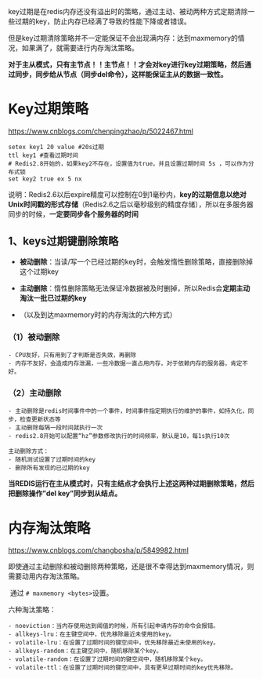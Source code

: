 

​	key过期是在redis内存还没有溢出时的策略，通过主动、被动两种方式定期清除一些过期的key，防止内存已经满了导致的性能下降或者错误。

​	但是key过期清除策略并不一定能保证不会出现满内存：达到maxmemory的情况，如果满了，就需要进行内存淘汰策略。



**对于主从模式，只有主节点！！主节点！！才会对key进行key过期策略，然后通过同步，同步给从节点（同步del命令），这样能保证主从的数据一致性。**

# Key过期策略

https://www.cnblogs.com/chenpingzhao/p/5022467.html

```shell
setex key1 20 value #20s过期
ttl key1 #查看过期时间
# Redis2.8开始的，如果key2不存在，设置值为true，并且设置过期时间 5s ，可以作为分布式锁
set key2 true ex 5 nx  
```

说明：Redis2.6以后expire精度可以控制在0到1毫秒内，**key的过期信息以绝对Unix时间戳的形式存储**（Redis2.6之后以毫秒级别的精度存储），所以在多服务器同步的时候，**一定要同步各个服务器的时间**



## 1、keys过期键删除策略

- **被动删除**：当读/写一个已经过期的key时，会触发惰性删除策略，直接删除掉这个过期key

- **主动删除**：惰性删除策略无法保证冷数据被及时删掉，所以Redis会**定期主动淘汰一批已过期的key**

- （以及到达maxmemory时的内存淘汰的六种方式）



### （1）被动删除

```
- CPU友好，只有用到了才判断是否失效，再删除
- 内存不友好，会造成内存泄漏，一些冷数据一直占用内存，对于依赖内存的服务器，肯定不好。
```

### （2）主动删除

```
- 主动删除是redis时间事件中的一个事件，时间事件指定期执行的维护的事件，如持久化，同步，检查更新状态等
- 主动删除每隔一段时间就执行一次
- redis2.8开始可以配置“hz”参数修改执行的时间频率，默认是10，每1s执行10次

主动删除方式：
- 随机测试设置了过期时间的key
- 删除所有发现的已过期的key
```



​	**当REDIS运行在主从模式时，只有主结点才会执行上述这两种过期删除策略，然后把删除操作”del key”同步到从结点。**



# 内存淘汰策略

https://www.cnblogs.com/changbosha/p/5849982.html

​	即使通过主动删除和被动删除两种策略，还是很不幸得达到maxmemory情况，则需要动用内存淘汰策略。

​	通过 `# maxmemory <bytes>`设置。

六种淘汰策略：

```shell
- noeviction：当内存使用达到阈值的时候，所有引起申请内存的命令会报错。
- allkeys-lru：在主键空间中，优先移除最近未使用的key。
- volatile-lru：在设置了过期时间的键空间中，优先移除最近未使用的key。
- allkeys-random：在主键空间中，随机移除某个key。
- volatile-random：在设置了过期时间的键空间中，随机移除某个key。
- volatile-ttl：在设置了过期时间的键空间中，具有更早过期时间的key优先移除。
```























